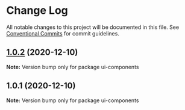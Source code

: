 # Change Log

All notable changes to this project will be documented in this file.
See [Conventional Commits](https://conventionalcommits.org) for commit guidelines.

## [1.0.2](https://github.com/prabu/ui-components/compare/v1.0.1...v1.0.2) (2020-12-10)

**Note:** Version bump only for package ui-components





## 1.0.1 (2020-12-10)

**Note:** Version bump only for package ui-components

